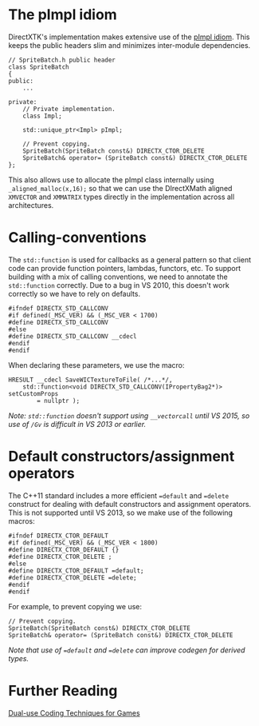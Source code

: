 # The pImpl idiom
DirectXTK's implementation makes extensive use of the [pImpl idiom](http://en.wikipedia.org/wiki/Opaque_pointer). This keeps the public headers slim and minimizes inter-module dependencies.

    // SpriteBatch.h public header
    class SpriteBatch
    {
    public:
        ...
    
    private:
        // Private implementation.
        class Impl;
    
        std::unique_ptr<Impl> pImpl;
    
        // Prevent copying.
        SpriteBatch(SpriteBatch const&) DIRECTX_CTOR_DELETE
        SpriteBatch& operator= (SpriteBatch const&) DIRECTX_CTOR_DELETE
    };

This also allows use to allocate the pImpl class internally using ``_aligned_malloc(x,16);`` so that we can use the DIrectXMath aligned ``XMVECTOR`` and ``XMMATRIX`` types directly in the implementation across all architectures.

# Calling-conventions
The ``std::function`` is used for callbacks as a general pattern so that client code can provide function pointers, lambdas, functors, etc. To support building with a mix of calling conventions, we need to annotate the ``std::function`` correctly. Due to a bug in VS 2010, this doesn't work correctly so we have to rely on defaults.

    #ifndef DIRECTX_STD_CALLCONV
    #if defined(_MSC_VER) && (_MSC_VER < 1700)
    #define DIRECTX_STD_CALLCONV
    #else
    #define DIRECTX_STD_CALLCONV __cdecl
    #endif
    #endif

When declaring these parameters, we use the macro:

    HRESULT __cdecl SaveWICTextureToFile( /*...*/,
        std::function<void DIRECTX_STD_CALLCONV(IPropertyBag2*)> setCustomProps
            = nullptr );

_Note: ``std::function`` doesn't support using ``__vectorcall`` until VS 2015, so use of ``/Gv`` is difficult in VS 2013 or earlier._

# Default constructors/assignment operators
The C++11 standard includes a more efficient ``=default`` and ``=delete`` construct for dealing with default constructors and assignment operators. This is not supported until VS 2013, so we make use of the following macros:

    #ifndef DIRECTX_CTOR_DEFAULT
    #if defined(_MSC_VER) && (_MSC_VER < 1800)
    #define DIRECTX_CTOR_DEFAULT {}
    #define DIRECTX_CTOR_DELETE ;
    #else
    #define DIRECTX_CTOR_DEFAULT =default;
    #define DIRECTX_CTOR_DELETE =delete;
    #endif
    #endif

For example, to prevent copying we use:

    // Prevent copying.
    SpriteBatch(SpriteBatch const&) DIRECTX_CTOR_DELETE
    SpriteBatch& operator= (SpriteBatch const&) DIRECTX_CTOR_DELETE

_Note that use of ``=default`` and ``=delete`` can improve codegen for derived types._

# Further Reading
[Dual-use Coding Techniques for Games](http://blogs.msdn.com/b/chuckw/archive/2012/09/17/dual-use-coding-techniques-for-games.aspx)
